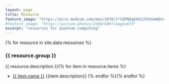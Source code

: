 ```yaml
---
layout: page
title: Resource
feature_image: "https://miro.medium.com/max/1878/1*CQPNQqE4X2Jh5XomWQrWQQ.png"
#feature_image: "https://picsum.photos/2560/600?image=873"
excerpt: "resources for quantum computing"
---
```



{% for resource in site.data.resources %}
### {{ resource.group }}
{{ resource.description }}{% for item in resource.items %}
* <a href="{{ item.web_url }}" target="blank">{{ item.name }}</a> {{item.description}}
{% endfor %}{% endfor %}




